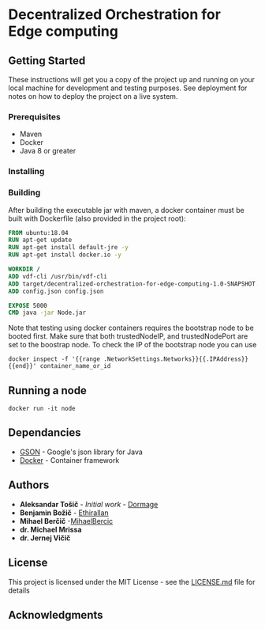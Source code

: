 # Decentralized Orchestration for Edge computing


## Getting Started

These instructions will get you a copy of the project up and running on your local machine for development and testing purposes. See deployment for notes on how to deploy the project on a live system.

### Prerequisites

* Maven
* Docker
* Java 8 or greater

### Installing


### Building
After building the executable jar with maven, a docker container must be built with Dockerfile (also provided in the project root):
```dockerfile
FROM ubuntu:18.04
RUN apt-get update
RUN apt-get install default-jre -y
RUN apt-get install docker.io -y

WORKDIR /
ADD vdf-cli /usr/bin/vdf-cli
ADD target/decentralized-orchestration-for-edge-computing-1.0-SNAPSHOT.jar Node.jar
ADD config.json config.json

EXPOSE 5000
CMD java -jar Node.jar
```

Note that testing using docker containers requires the bootstrap node to be booted first. Make sure that both trustedNodeIP, and trustedNodePort are set to the boostrap node.
To check the IP of the bootstrap node you can use
```
docker inspect -f '{{range .NetworkSettings.Networks}}{{.IPAddress}}{{end}}' container_name_or_id
```

## Running a node
```
docker run -it node
```


## Dependancies

* [GSON](https://github.com/google/gson) - Google's json library for Java
* [Docker](https://www.docker.com/) - Container framework

## Authors

* **Aleksandar Tošič** - *Initial work* - [Dormage](https://gitlab.com/Dormage)
* **Benjamin Božič** - [Ethirallan](https://gitlab.com/Ethirallan)
* **Mihael Berčič** -[MihaelBercic](https://gitlab.com/MihaelBercic)
* **dr. Michael Mrissa** 
* **dr. Jernej Vičič** 

## License

This project is licensed under the MIT License - see the [LICENSE.md](LICENSE.md) file for details

## Acknowledgments



